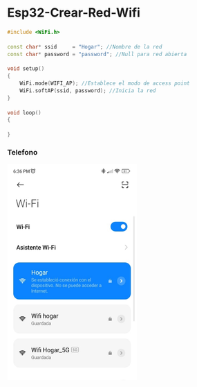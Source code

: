 # Esp32-Crear-Red-Wifi

```c++
#include <WiFi.h>

const char* ssid     = "Hogar"; //Nombre de la red
const char* password = "password"; //Null para red abierta

void setup()
{
    WiFi.mode(WIFI_AP); //Establece el modo de access point
    WiFi.softAP(ssid, password); //Inicia la red
}

void loop()
{
  
}
```

### Telefono
<img src="https://github.com/IDiegoUlises/Esp32-Crear-Red-Wifi/blob/main/Images/Red.jpg" width="300" height="500" />
